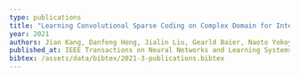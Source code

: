 ```yaml
---
type: publications
title: "Learning Convolutional Sparse Coding on Complex Domain for Interferometric Phase Restoration"
year: 2021
authors: Jian Kang, Danfeng Hong, Jialin Liu, Gearld Baier, Naoto Yokoya and Begüm Demir
published_at: IEEE Transactions on Neural Networks and Learning Systems, vol. 32, no. 2, pp. 826-840, 2021
bibtex: /assets/data/bibtex/2021-3-publications.bibtex 
---
```

